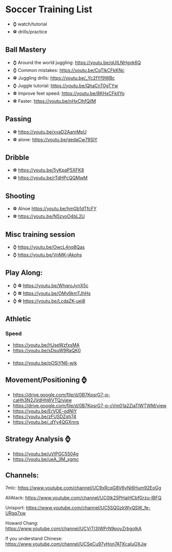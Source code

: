 # Soccer Training List

* :watch: watch/tutorial
* :soccer: drills/practice

## Ball Mastery

* :watch: Around the world juggling: https://youtu.be/qUILNHgvk6Q
* :watch: Common mistakes: https://youtu.be/CqTlkCFkKNc
* :soccer: Juggling drills: https://youtu.be/_Yc2fYf9WBc
* :watch: Juggle tutorial: https://youtu.be/QhaCnT0gTYw
* :soccer: Improve feet speed: https://youtu.be/8KHxCFklIYo
* :soccer: Faster: https://youtu.be/nHxClhfQjlM


## Passing

* :soccer: https://youtu.be/xvaD2AamMpU
* :soccer: alone: https://youtu.be/gedaCw79SlY

## Dribble

* :soccer: https://youtu.be/5yKpaP5XFK8
* :soccer: https://youtu.be/rTdHPcQQMwM


## Shooting

* :soccer: Alnoe https://youtu.be/hmGb1dTfcFY
* :soccer: https://youtu.be/N5zyoO4bL2U

## Misc training session

* :watch: https://youtu.be/OwcL4nq8Qas
* :watch: https://youtu.be/VnMK-jAkohs

## Play Along:

* :watch: :soccer: https://youtu.be/WhqroJynX5c
* :watch: :soccer: https://youtu.be/OMy6kmTJhHs
* :watch: :soccer: https://youtu.be/LcdaZK-uej8


## Athletic

### Speed

* https://youtu.be/HJseWzfxsMA
* https://youtu.be/sDsuW9RaQK0

###

* https://youtu.be/pOSiYN6-wik


## Movement/Positioning :watch:

* https://drive.google.com/file/d/0B7KpsrG7-p-caHh3N2JVdHhWVTQ/view
* https://drive.google.com/file/d/0B7KpsrG7-p-cVm01a2ZiaTlWTWM/view
* https://youtu.be/ErVOE-odNlY
* https://youtu.be/zFUSDZqtj74
* https://youtu.be/_dYy4QGXnns


## Strategy Analysis :watch:

* https://youtu.be/uVIPGC5504g
* https://youtu.be/ueA_3M_xgmc


## Channels:

7mlc: https://www.youtube.com/channel/UC9xRcqG8V6yNi6Hum92EoGg

AllAtack: https://www.youtube.com/channel/UC0Ik25PHaiHCbfGrzu-lBFQ

Unisport: https://www.youtube.com/channel/UC5SQGzkWyQSW_fe-URgq7xw

Howard Chang: https://www.youtube.com/channel/UCViTI3IWPrN9poyZrbgoIkA

If you understand Chinese: https://www.youtube.com/channel/UCSeCu97yHon7ATKcaIuOXJw


